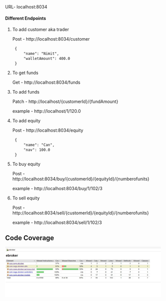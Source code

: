 ## 
URL- localhost:8034

#### Different Endpoints #####
1. To add customer aka trader

    Post - http://localhost:8034/customer

        {
            "name": "Nimit",
            "walletAmount": 400.0
        }

2. To get funds

    Get - http://localhost:8034/funds

3. To add funds

    Patch - http://localhost/{customerId}/{fundAmount}

    example - http://localhost/1/120.0

4. To add equity

    Post - http://localhost:8034/equity

        {
            "name": "Can",
            "nav": 100.0
        }

5. To buy equity

    Post - http://localhost:8034/buy/{customerId}/{equityId}/{numberofunits}

    example - http://localhost:8034/buy/1/102/3

6. To sell equity

    Post - http://localhost:8034/sell/{customerId}/{equityId}/{numberofunits}

    example - http://localhost:8034/sell/1/102/3


## Code Coverage ##

![Code Coverage](coverage.JPG)
